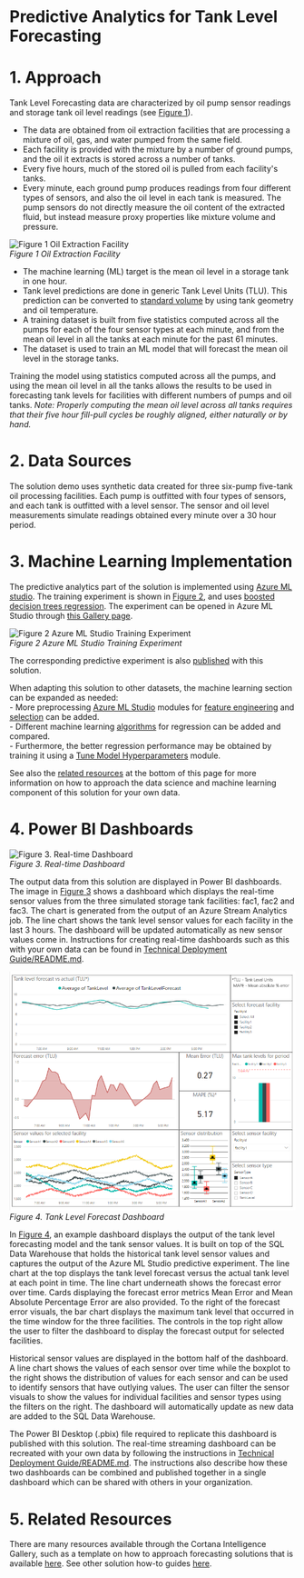 # Predictive Analytics for Tank Level Forecasting

# 1. Approach <a id="Approach"></a>

Tank Level Forecasting data are characterized by oil pump sensor readings and storage tank oil level readings (see [Figure 1](#Figure1)).

- The data are obtained from oil extraction facilities that are processing a mixture of oil, gas, and water pumped from the same field.
- Each facility is provided with the mixture by a number of ground pumps, and the oil it extracts is stored across a number of tanks.
- Every five hours, much of the stored oil is pulled from each facility's tanks.
- Every minute, each ground pump produces readings from four different types of sensors, and also the oil level in each tank is measured. The pump sensors do not directly measure the oil content of the extracted fluid, but instead measure proxy properties like mixture volume and pressure.

![Figure 1 Oil Extraction Facility](images/Oil-tank-facility.png)<br/>
<a id="Figure1">*Figure 1 Oil Extraction Facility*</a>

- The machine learning (ML) target is the mean oil level in a storage tank in one hour.
- Tank level predictions are done in generic Tank Level Units (TLU). This prediction can be converted to [standard volume](http://dspace.bhos.edu.az/jspui/handle/123456789/944) by using tank geometry and oil temperature.
- A training dataset is built from five statistics computed across all the pumps for each of the four sensor types at each minute, and from the mean oil level in all the tanks at each minute for the past 61 minutes.
- The dataset is used to train an ML model that will forecast the mean oil level in the storage tanks.

Training the model using statistics computed across all the pumps, and using the mean oil level in all the tanks allows the results to be used in forecasting tank levels for facilities with different numbers of pumps and oil tanks. *Note: Properly computing the mean oil level across all tanks requires that their five hour fill-pull cycles be roughly aligned, either naturally or by hand.*

# 2. Data Sources <a id="Data"></a>

The solution demo uses synthetic data created for three six-pump five-tank oil processing facilities. Each pump is outfitted with four types of sensors, and each tank is outfitted with a level sensor. The sensor and oil level measurements simulate readings obtained every minute over a 30 hour period.

# 3. Machine Learning Implementation <a id="Implementation"></a>

The predictive analytics part of the solution is implemented using [Azure ML studio](https://studio.azureml.net/). The training experiment is shown in [Figure 2](#Figure2), and uses [boosted decision trees regression](https://msdn.microsoft.com/en-us/library/azure/dn905801.aspx). The experiment can be opened in Azure ML Studio through [this Gallery page](https://gallery.cortanaintelligence.com/Experiment/Tank-Level-Forecasting-Retraining-Exp-1).

![Figure 2 Azure ML Studio Training Experiment](https://github.com/Azure/cortana-intelligence-tank-level-forecasting-solution/blob/master/Technical%20Deployment%20Guide/images/Tank%20Level%20Forecasting%20Training%20Experiment.PNG?raw=true)<br/>
<a id="Figure2">*Figure 2 Azure ML Studio Training Experiment*</a>

The corresponding predictive experiment is also [published](http://gallery.cortanaintelligence.com/Experiment/Tank-Level-Forecasting-Predictive-Exp-2) with this solution.  
  
When adapting this solution to other datasets, the machine learning section can be expanded as needed:  
	- More preprocessing [Azure ML Studio](https://studio.azureml.net) modules for [feature engineering](https://msdn.microsoft.com/en-us/library/azure/dn905834.aspx) and [selection](https://msdn.microsoft.com/en-us/library/azure/dn905912.aspx) can be added.  
	- Different machine learning [algorithms](https://msdn.microsoft.com/en-us/library/azure/dn905922.aspx) for regression can be added and compared.  
	- Furthermore, the better regression performance may be obtained by training it using a [Tune Model Hyperparameters](https://msdn.microsoft.com/en-us/library/azure/dn905810.aspx) module.  
	
See also the [related resources](#Resources) at the bottom of this page for more information on how to approach the data science and machine learning component of this solution for your own data.
  
# 4. Power BI Dashboards <a id="Visualization"></a>

![Figure 3. Real-time Dashboard](images/streaming.PNG)<br/>
<a id="Figure3">*Figure 3. Real-time Dashboard*</a>

The output data from this solution are displayed in Power BI dashboards. The image in [Figure 3](#Figure3) shows a dashboard which displays the real-time sensor values from the three simulated storage tank facilities: fac1, fac2 and fac3. The chart is generated from the output of an Azure Stream Analytics job. The line chart shows the tank level sensor values for each facility in the last 3 hours. The dashboard will be updated automatically as new sensor values come in. Instructions for creating real-time dashboards such as this with your own data can be found in [Technical Deployment Guide/README.md](./README.md).

![Figure 4. Tank Level Forecast Dashboard](images/pbi-tanklevelforecast.PNG)<br/>
<a id="Figure4">*Figure 4. Tank Level Forecast Dashboard*</a>

In [Figure 4](#Figure4), an example dashboard displays the output of the tank level forecasting model and the tank sensor values. It is built on top of the SQL Data Warehouse that holds the historical tank level sensor values and captures the output of the Azure ML Studio predictive experiment. The line chart at the top displays the tank level forecast versus the actual tank level at each point in time. The line chart underneath shows the forecast error over time. Cards displaying the forecast error metrics Mean Error and Mean Absolute Percentage Error are also provided. To the right of the forecast error visuals, the bar chart displays the maximum tank level that occurred in the time window for the three facilities. The controls in the top right allow the user to filter the dashboard to display the forecast output for selected facilities.

Historical sensor values are displayed in the bottom half of the dashboard. A line chart shows the values of each sensor over time while the boxplot to the right shows the distribution of values for each sensor and can be used to identify sensors that have outlying values. The user can filter the sensor visuals to show the values for individual facilities and sensor types using the filters on the right. The dashboard will automatically update as new data are added to the SQL Data Warehouse.

The Power BI Desktop (.pbix) file required to replicate this dashboard is published with this solution. The real-time streaming dashboard can be recreated with your own data by following the instructions in [Technical Deployment Guide/README.md](./README.md). The instructions also describe how these two dashboards can be combined and published together in a single dashboard which can be shared with others in your organization.

# 5. Related Resources <a id="Resources"></a>
There are many resources available through the Cortana Intelligence Gallery, such as a template on how to approach forecasting solutions that is available [here](https://gallery.cortanaintelligence.com/Collection/Retail-Forecasting-Template-1). See other solution how-to guides [here](https://github.com/Azure/Cortana-Intelligence-Suite-Industry-Solution-How-To-Guides).
